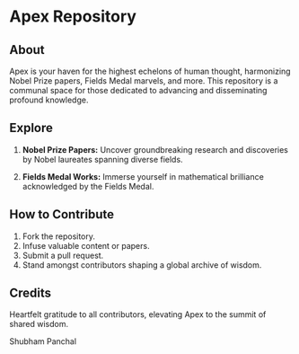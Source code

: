 # Apex Repository

## About

Apex is your haven for the highest echelons of human thought, harmonizing Nobel Prize papers, Fields Medal marvels, and more. This repository is a communal space for those dedicated to advancing and disseminating profound knowledge.

## Explore

1. **Nobel Prize Papers:** Uncover groundbreaking research and discoveries by Nobel laureates spanning diverse fields.

2. **Fields Medal Works:** Immerse yourself in mathematical brilliance acknowledged by the Fields Medal.

## How to Contribute

1. Fork the repository.
2. Infuse valuable content or papers.
3. Submit a pull request.
4. Stand amongst contributors shaping a global archive of wisdom.

## Credits

Heartfelt gratitude to all contributors, elevating Apex to the summit of shared wisdom.

Shubham Panchal
